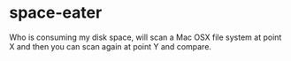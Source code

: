 # space-eater

Who is consuming my disk space, will scan a Mac OSX file system at point X and then you can scan again at point Y and compare.
